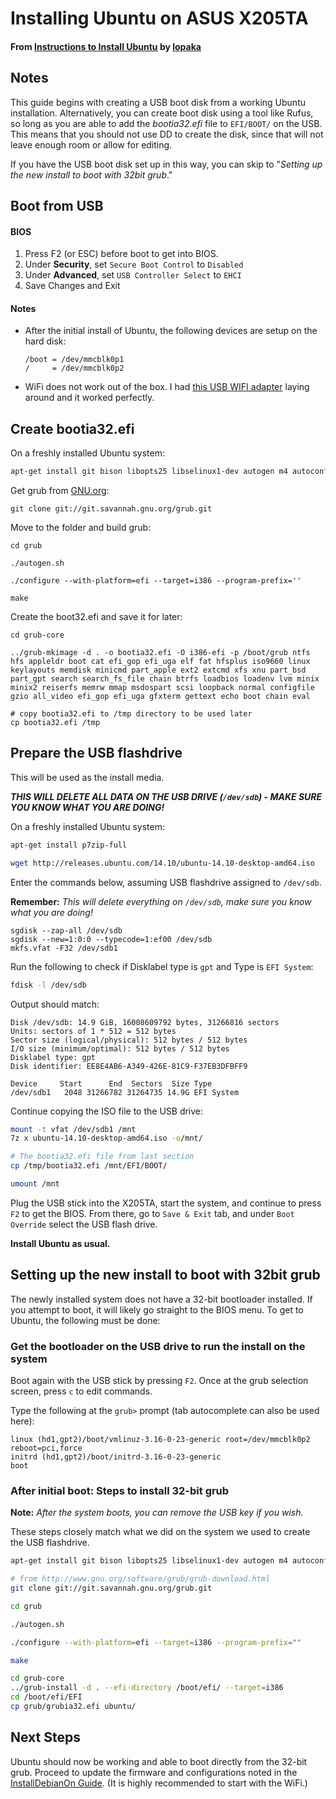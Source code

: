 # Installing Ubuntu on ASUS X205TA
#### From [Instructions to Install Ubuntu](https://github.com/lolopaka/instructions/blob/master/ubuntu-14.10-install-asus-x205ta.md)  by [lopaka](https://github.com/lopaka)
Notes
---
This guide begins with creating a USB boot disk from a working Ubuntu installation. Alternatively, you can create boot disk using a tool like Rufus, so long as you are able to add the *bootia32.efi* file to `EFI/BOOT/` on the USB. This means that you should not use DD to create the disk, since that will not leave enough room or allow for editing.

If you have the USB boot disk set up in this way, you can skip to "*Setting up the new install to boot with 32bit grub*."


Boot from USB
---

#### BIOS
1. Press F2 (or ESC) before boot to get into BIOS.
2. Under **Security**, set `Secure Boot Control` to `Disabled`
3. Under **Advanced**, set `USB Controller Select` to `EHCI`
4. Save Changes and Exit

#### Notes
* After the initial install of Ubuntu, the following devices are setup on the hard disk:
   ```
   /boot = /dev/mmcblk0p1
   /     = /dev/mmcblk0p2
   ```

* WiFi does not work out of the box. I had [this USB WIFI adapter](http://www.newegg.com/Product/Product.aspx?Item=N82E16833315091) laying around and it worked perfectly.

Create bootia32.efi
---

On a freshly installed Ubuntu system:
```bash
apt-get install git bison libopts25 libselinux1-dev autogen m4 autoconf help2man libopts25-dev flex libfont-freetype-perl automake autotools-dev libfreetype6-dev texinfo
```
Get grub from [GNU.org](http://www.gnu.org/software/grub/grub-download.html):
```
git clone git://git.savannah.gnu.org/grub.git
```
Move to the folder and build grub:
```
cd grub

./autogen.sh

./configure --with-platform=efi --target=i386 --program-prefix=''

make
```
Create the boot32.efi and save it for later:
```
cd grub-core

../grub-mkimage -d . -o bootia32.efi -O i386-efi -p /boot/grub ntfs hfs appleldr boot cat efi_gop efi_uga elf fat hfsplus iso9660 linux keylayouts memdisk minicmd part_apple ext2 extcmd xfs xnu part_bsd part_gpt search search_fs_file chain btrfs loadbios loadenv lvm minix minix2 reiserfs memrw mmap msdospart scsi loopback normal configfile gzio all_video efi_gop efi_uga gfxterm gettext echo boot chain eval

# copy bootia32.efi to /tmp directory to be used later
cp bootia32.efi /tmp
```

Prepare the USB flashdrive 
---
This will be used as the install media.

***THIS WILL DELETE ALL DATA ON THE USB DRIVE (`/dev/sdb`) - MAKE SURE YOU KNOW WHAT YOU ARE DOING!***

On a freshly installed Ubuntu system:
```bash
apt-get install p7zip-full

wget http://releases.ubuntu.com/14.10/ubuntu-14.10-desktop-amd64.iso
```
Enter the commands below, assuming USB flashdrive assigned to `/dev/sdb`. 

**Remember:** *This will delete everything on `/dev/sdb`, make sure you know what you are doing!*
```
sgdisk --zap-all /dev/sdb
sgdisk --new=1:0:0 --typecode=1:ef00 /dev/sdb
mkfs.vfat -F32 /dev/sdb1
```
Run the following to check if Disklabel type is `gpt` and Type is `EFI System`:
```bash
fdisk -l /dev/sdb
```
Output should match:
```
Disk /dev/sdb: 14.9 GiB, 16008609792 bytes, 31266816 sectors
Units: sectors of 1 * 512 = 512 bytes
Sector size (logical/physical): 512 bytes / 512 bytes
I/O size (minimum/optimal): 512 bytes / 512 bytes
Disklabel type: gpt
Disk identifier: EE8E4AB6-A349-426E-81C9-F37EB3DFBFF9

Device     Start      End  Sectors  Size Type
/dev/sdb1   2048 31266782 31264735 14.9G EFI System
``` 
Continue copying the ISO file to the USB drive:
```bash
mount -t vfat /dev/sdb1 /mnt
7z x ubuntu-14.10-desktop-amd64.iso -o/mnt/

# The bootia32.efi file from last section
cp /tmp/bootia32.efi /mnt/EFI/BOOT/

umount /mnt
```
Plug the USB stick into the X205TA, start the system, and continue to press `F2` to get the BIOS.  From there, go to `Save & Exit` tab, and under `Boot Override` select the USB flash drive.

**Install Ubuntu as usual.**

Setting up the new install to boot with 32bit grub
---

The newly installed system does not have a 32-bit bootloader installed. If you attempt to boot, it will likely go straight to the BIOS menu. To get to Ubuntu, the following must be done:

### Get the bootloader on the USB drive to run the install on the system

Boot again with the USB stick by pressing `F2`.  Once at the grub selection screen, press `c` to edit commands.

Type the following at the `grub>` prompt (tab autocomplete can also be used here):
```
linux (hd1,gpt2)/boot/vmlinuz-3.16-0-23-generic root=/dev/mmcblk0p2 reboot=pci,force
initrd (hd1,gpt2)/boot/initrd-3.16-0-23-generic
boot
```

### After initial boot: Steps to install 32-bit grub

**Note:** *After the system boots, you can remove the USB key if you wish.*

These steps closely match what we did on the system we used to create the USB flashdrive.
```bash
apt-get install git bison libopts25 libselinux1-dev autogen m4 autoconf help2man libopts25-dev flex libfont-freetype-perl automake autotools-dev libfreetype6-dev texinfo

# from http://www.gnu.org/software/grub/grub-download.html
git clone git://git.savannah.gnu.org/grub.git

cd grub

./autogen.sh

./configure --with-platform=efi --target=i386 --program-prefix=""

make

cd grub-core
../grub-install -d . --efi-directory /boot/efi/ --target=i386
cd /boot/efi/EFI
cp grub/grubia32.efi ubuntu/
```
Next Steps
---

Ubuntu should now be working and able to boot directly from the 32-bit grub. Proceed to update the firmware and configurations noted in the [InstallDebianOn Guide](https://github.com/RobotGhost/ubuntu-x205ta/blob/master/debian-fixes-x205ta.md). (It is highly recommended to start with the WiFi.)
